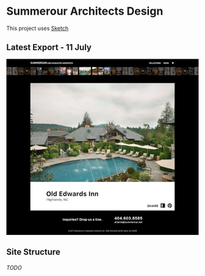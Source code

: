 # Summerour Architects Design

This project uses [Sketch](https://www.sketchapp.com)

## Latest Export - 11 July

![Project (Short)](Layouts/default.png)

## Site Structure

###### TODO


